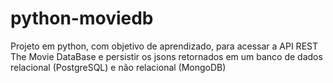 # python-moviedb

Projeto em python, com objetivo de aprendizado, para acessar a API REST The Movie DataBase e persistir os jsons retornados em um banco de dados relacional (PostgreSQL) e não relacional (MongoDB)
